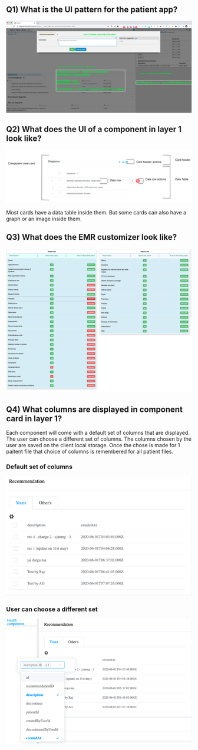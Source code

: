 ## Q1) What is the UI pattern for the patient app?

![UI pattern](./images/ui-pattern.png)


## Q2) What does the UI of a component in layer 1 look like?

![View card design](./images/view-card-design.png)

Most cards have a data table inside them. But some cards can also have a graph or an image inside them.

## Q3) What does the EMR customizer look like?

![EMR customizer](./images/emr-customizer.png)

## Q4) What columns are displayed in component card in layer 1?

Each component will come with a default set of columns that are displayed. The user can choose a different set of columns. The columns chosen by the user are saved on the client local storage. Once the chose is made for 1 paitent file that choice of columns is remembered for all patient files.

### Default set of columns
![Default set of columns](./images/default-set-of-columns.png)

### User can choose a different set
![User can choose a different set](./images/user-can-choose-a-different-set.png)
